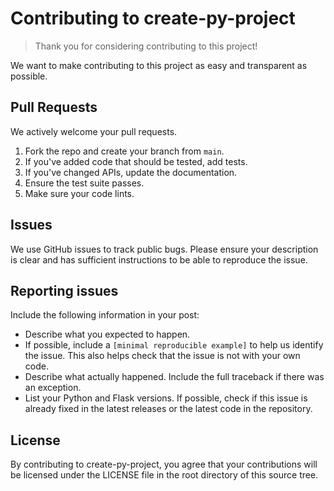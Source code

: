 # Contributing to create-py-project

> Thank you for considering contributing to this project!

We want to make contributing to this project as easy and transparent as possible.

## Pull Requests

We actively welcome your pull requests.

1. Fork the repo and create your branch from `main`.
2. If you've added code that should be tested, add tests.
3. If you've changed APIs, update the documentation.
4. Ensure the test suite passes.
5. Make sure your code lints.

## Issues

We use GitHub issues to track public bugs. Please ensure your description is
clear and has sufficient instructions to be able to reproduce the issue.

## Reporting issues

Include the following information in your post:

- Describe what you expected to happen.
- If possible, include a `[minimal reproducible example]` to help us
  identify the issue. This also helps check that the issue is not with
  your own code.
- Describe what actually happened. Include the full traceback if there
  was an exception.
- List your Python and Flask versions. If possible, check if this
  issue is already fixed in the latest releases or the latest code in
  the repository.

[minimal reproducible example]: https://stackoverflow.com/help/minimal-reproducible-example

## License

By contributing to create-py-project, you agree that your contributions will be licensed under the LICENSE file in the root directory of this source tree.
